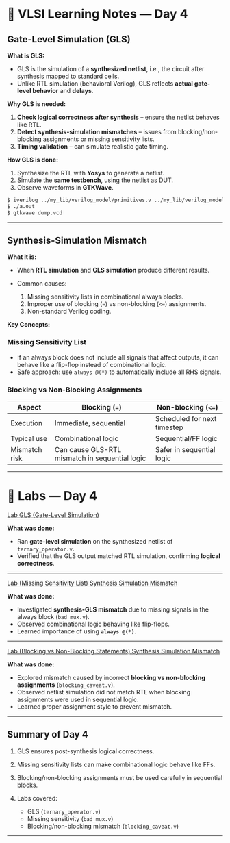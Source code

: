 
# 📘 VLSI Learning Notes — Day 4

## Gate-Level Simulation (GLS)

**What is GLS:**

* GLS is the simulation of a **synthesized netlist**, i.e., the circuit after synthesis mapped to standard cells.
* Unlike RTL simulation (behavioral Verilog), GLS reflects **actual gate-level behavior** and **delays**.

**Why GLS is needed:**

1. **Check logical correctness after synthesis** – ensure the netlist behaves like RTL.
2. **Detect synthesis-simulation mismatches** – issues from blocking/non-blocking assignments or missing sensitivity lists.
3. **Timing validation** – can simulate realistic gate timing.

**How GLS is done:**

1. Synthesize the RTL with **Yosys** to generate a netlist.
2. Simulate the **same testbench**, using the netlist as DUT.
3. Observe waveforms in **GTKWave**.


```bash
$ iverilog ../my_lib/verilog_model/primitives.v ../my_lib/verilog_model/sky130_fd_sc_hd.v file.v tb_file.v
$ ./a.out
$ gtkwave dump.vcd
```
---

## Synthesis-Simulation Mismatch

**What it is:**

* When **RTL simulation** and **GLS simulation** produce different results.
* Common causes:

  1. Missing sensitivity lists in combinational always blocks.
  2. Improper use of blocking (`=`) vs non-blocking (`<=`) assignments.
  3. Non-standard Verilog coding.

**Key Concepts:**

### Missing Sensitivity List

* If an always block does not include all signals that affect outputs, it can behave like a flip-flop instead of combinational logic.
* Safe approach: use `always @(*)` to automatically include all RHS signals.

### Blocking vs Non-Blocking Assignments

| Aspect        | Blocking (`=`)                                 | Non-blocking (`<=`)         |
| ------------- | ---------------------------------------------- | --------------------------- |
| Execution     | Immediate, sequential                          | Scheduled for next timestep |
| Typical use   | Combinational logic                            | Sequential/FF logic         |
| Mismatch risk | Can cause GLS-RTL mismatch in sequential logic | Safer in sequential logic   |

---

# 🧪 Labs — Day 4

[Lab GLS (Gate-Level Simulation)](./Lab%20GLS%20(gate%20level%20simulation).md)


**What was done:**

* Ran **gate-level simulation** on the synthesized netlist of `ternary_operator.v`.
* Verified that the GLS output matched RTL simulation, confirming **logical correctness**.

---

[Lab (Missing Sensitivity List) Synthesis Simulation Mismatch](./Lab%20%28Missing%20Sensitivity%20List%29%20Synthesis%20Simulation%20Mismatch.md)



**What was done:**

* Investigated **synthesis-GLS mismatch** due to missing signals in the always block (`bad_mux.v`).
* Observed combinational logic behaving like flip-flops.
* Learned importance of using **`always @(*)`**.

---

[Lab (Blocking vs Non-Blocking Statements) Synthesis Simulation Mismatch](./Lab%20(Blocking%20vs%20Non-Blocking%20Statements)%20Synthesis%20Simulation%20Mismatch.md)


**What was done:**

* Explored mismatch caused by incorrect **blocking vs non-blocking assignments** (`blocking_caveat.v`).
* Observed netlist simulation did not match RTL when blocking assignments were used in sequential logic.
* Learned proper assignment style to prevent mismatch.

---

## Summary of Day 4

1. GLS ensures post-synthesis logical correctness.
2. Missing sensitivity lists can make combinational logic behave like FFs.
3. Blocking/non-blocking assignments must be used carefully in sequential blocks.
4. Labs covered:

   * GLS (`ternary_operator.v`)
   * Missing sensitivity (`bad_mux.v`)
   * Blocking/non-blocking mismatch (`blocking_caveat.v`)

---





